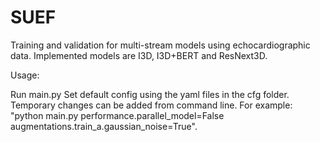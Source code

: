 # SUEF

Training and validation for multi-stream models using echocardiographic data.
Implemented models are I3D, I3D+BERT and ResNext3D.

Usage:

Run main.py
Set default config using the yaml files in the cfg folder.
Temporary changes can be added from command line. 
For example: "python main.py performance.parallel_model=False augmentations.train_a.gaussian_noise=True".
